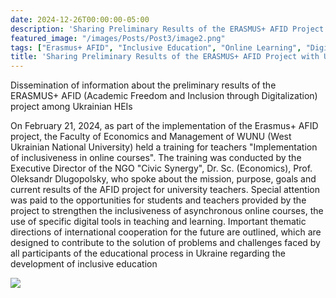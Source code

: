 ```yaml
---
date: 2024-12-26T00:00:00-05:00
description: 'Sharing Preliminary Results of the ERASMUS+ AFID Project with Ukrainian HEIs'
featured_image: "/images/Posts/Post3/image2.png"
tags: ["Erasmus+ AFID", "Inclusive Education", "Online Learning", "Digital Tools", "Teacher Training", "WUNU", "Civic Synergy", "International Cooperation", "Asynchronous Learning", "Ukrainian HEIs"]
title: 'Sharing Preliminary Results of the ERASMUS+ AFID Project with Ukrainian HEIs'
---
```


Dissemination of information about the preliminary results of the ERASMUS+ AFID (Academic Freedom and Inclusion through Digitalization) project among Ukrainian HEIs

  On February 21, 2024, as part of the implementation of the Erasmus+ AFID project, the Faculty of Economics and Management of WUNU (West Ukrainian  National University) held a training for teachers "Implementation of inclusiveness in online courses".
  The training was conducted by the Executive Director of the NGO "Civic Synergy", Dr. Sc. (Economics), Prof. Oleksandr Dlugopolsky, who spoke about the mission, purpose, goals and current results of the AFID project for university teachers.
  Special attention was paid to the opportunities for students and teachers provided by the project to strengthen the inclusiveness of asynchronous online courses, the use of specific digital tools in teaching and learning.
  Important thematic directions of international cooperation for the future are outlined, which are designed to contribute to the solution of problems and challenges faced by all participants of the educational process in Ukraine regarding the development of inclusive education
<br/>


<img src="/images/Posts/Post3/image1.png"/>